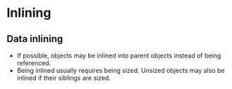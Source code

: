 # Inlining
## Data inlining
* If possible, objects may be inlined into parent objects instead of being referenced.
* Being inlined usually requires being sized. Unsized objects may also be inlined if their siblings are sized.
